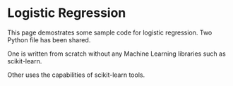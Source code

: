 # Logistic Regression

This page demostrates some sample code for logistic regression. Two Python file has been shared.

One is written from scratch without any Machine Learning libraries such as scikit-learn.

Other uses the capabilities of scikit-learn tools.
